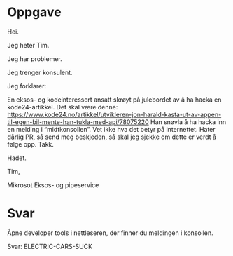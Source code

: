 # Oppgave

Hei.

Jeg heter Tim.

Jeg har problemer.

Jeg trenger konsulent.

Jeg forklarer:

En eksos- og kodeinteressert ansatt skrøyt på julebordet av å ha hacka en kode24-artikkel.
Det skal være denne: https://www.kode24.no/artikkel/utvikleren-jon-harald-kasta-ut-av-appen-til-egen-bil-mente-han-tukla-med-api/78075220
Han snøvla å ha hacka inn en melding i “midtkonsollen”. Vet ikke hva det betyr på internettet.
Hater dårlig PR, så send meg beskjeden, så skal jeg sjekke om dette er verdt å følge opp.
Takk.

Hadet.

Tim,

Mikrosot Eksos- og pipeservice

# Svar

Åpne developer tools i nettleseren, der finner du meldingen i konsollen.

Svar: ELECTRIC-CARS-SUCK

